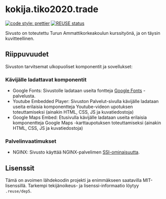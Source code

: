 # kokija.tiko2020.trade

[![code style: prettier](https://img.shields.io/badge/code_style-prettier-ff69b4.svg)](https://github.com/prettier/prettier)
[![REUSE status](https://api.reuse.software/badge/github.com/Kentsuuu93/kokija.tiko2020.trade)](https://api.reuse.software/info/github.com/Kentsuuu93/kokija.tiko2020.trade)

Sivusto on toteutettu Turun Ammattikorkeakoulun kurssityönä, ja on täysin kuvitteellinen.

## Riippuvuudet

Sivuston tarvitsemat ulkopuoliset komponentit ja sovellukset:

### Kävijälle ladattavat komponentit
- Google Fonts: Sivustolle ladataan useita fontteja [Google Fonts](https://fonts.google.com/) -palvelusta.
- Youtube Embedded Player: Sivuston Palvelut-sivulla kävijälle ladataan useita erilaisia komponentteja Youtube-videon upotuksen toteuttamiseksi (ainakin HTML, CSS, JS ja kuvatiedostoja)
- Google Maps Embed: Etusivulla kävijälle ladataan useita erilaisia komponentteja Google Maps -karttaupotuksen toteuttamiseksi (ainakin HTML, CSS, JS ja kuvatiedostoja)
### Palvelinvaatimukset
- NGINX: Sivusto käyttää NGINX-palvelimen [SSI-ominaisuutta](http://nginx.org/en/docs/http/ngx_http_ssi_module.html).

## Lisenssit

Tämä on avoimen lähdekoodin projekti ja enimmäkseen saatavilla MIT-lisenssillä. Tarkempi tekijänoikeus- ja lisenssi-informaatio löytyy `.reuse/dep5`.
